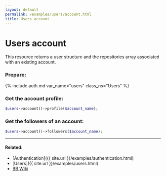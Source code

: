 ```yaml
---
layout: default
permalink: /examples/users/account.html
title: Users account
---
```


# Users account

This resource returns a user structure and the repositories array associated with an existing account.

### Prepare:
{% include auth.md var_name="users" class_ns="Users" %}

### Get the account profile:

```php
$users->account()->profile($account_name);
```

### Get the followers of an account:

```php
$users->account()->followers($account_name);
```

----

#### Related:
  * [Authentication]({{ site.url }}/examples/authentication.html)
  * [Users]({{ site.url }}/examples/users.html)
  * [BB Wiki](https://confluence.atlassian.com/display/BITBUCKET/account+Resource)
